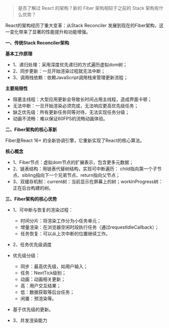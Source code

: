 > 是否了解过 React 的架构？新的 Fiber 架构相较于之前的 Stack 架构有什么优势？

React的架构经历了重大变革：从Stack Reconciler 发展到现在的Fiber架构，这一变化带来了显著的性能提升和功能增强。

**一、传统Stack Reconciler架构**

**基本工作原理**
- 1、递归处理：采用深度优先递归的方式遍历虚拟dom树；
- 2、同步更新：一旦开始渲染过程就无法中断；
- 3、调用栈依赖：依赖JavaScript调用栈来管理更新流程；

**主要局限性**
- 阻塞主线程：大型应用更新会导致长时间占用主线程，造成界面卡顿；
- 无法中断：一旦开始渲染必须完成，无法响应更高优先级任务；
- 缺乏优先级：所有更新任务同等对待，无法实现任务分级；
- 动画不流畅：难以保证60FPS的流畅动画体验。

**二、Fiber架构的核心革新**

Fiber是React 16+ 的全新协调引擎，它重新实现了React的核心算法。

**核心概念**
- 1、Fiber节点：虚拟dom节点的扩展表示，包含更多元数据；
- 2、链表结构：用链表代替树结构，实现可中断遍历： child指向第一个子节点、sibling指向下一个兄弟节点、return指向父节点；
- 3、双缓存机制：current树：当前显示在屏幕上的树；workInProgress树：正在后台构建的树。

**三、Fiber架构的核心优势**
- 1、可中断与恢复的渲染过程：
   - 时间分片：将渲染工作分为小任务单元；
   - 增量渲染：在浏览器空闲时段执行任务（通过requestIdleCallback）；
   - 任务恢复：可以从上次中断的位置继续工作。

- 2、任务优先级调度
- 优先级分级：
   - 同步：最高优先级，如用户输入；
   - 任务：NextTick级别；
   - 动画：动画相关更新；
   - 高：用户交互结果；
   - 低：数据获取等后台任务；
   - 闲置：预渲染等。
 
- 基于优先级的更新。
- 3、并发渲染能力
 



